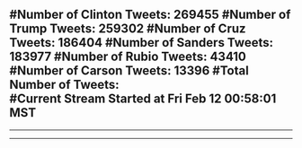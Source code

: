 #Number of Clinton Tweets: 269455
#Number of Trump Tweets: 259302
#Number of Cruz Tweets: 186404
#Number of Sanders Tweets: 183977
#Number of Rubio Tweets: 43410
#Number of Carson Tweets: 13396
#Total Number of Tweets:  
#Current Stream Started at Fri Feb 12 00:58:01 MST
---
---
---
